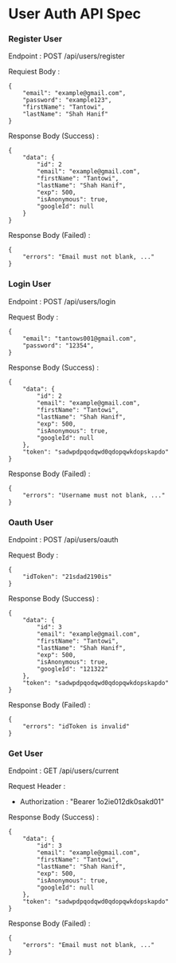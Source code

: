 # User Auth API Spec

### Register User

Endpoint : POST /api/users/register

Requiest Body :

```
{
	"email": "example@gmail.com",
	"password": "example123",
	"firstName": "Tantowi",
	"lastName": "Shah Hanif"
}
```

Response Body (Success) :

```
{
	"data": {
		"id": 2
		"email": "example@gmail.com",
		"firstName": "Tantowi",
		"lastName": "Shah Hanif",
		"exp": 500,
		"isAnonymous": true,
		"googleId": null
	}
}
```

Response Body (Failed) :

```
{
	"errors": "Email must not blank, ..."
}
```

### Login User

Endpoint : POST /api/users/login

Request Body :

```
{
	"email": "tantows001@gmail.com",
	"password": "12354",
}
```

Response Body (Success) :

```
{
	"data": {
		"id": 2
		"email": "example@gmail.com",
		"firstName": "Tantowi",
		"lastName": "Shah Hanif",
		"exp": 500,
		"isAnonymous": true,
		"googleId": null
	},
	"token": "sadwpdpqodqwd0qdopqwkdopskapdo"
}
```

Response Body (Failed) :

```
{
	"errors": "Username must not blank, ..."
}
```

### Oauth User

Endpoint : POST /api/users/oauth

Request Body :

```}
{
	"idToken": "21sdad2190is"
}
```

Response Body (Success) :

```
{
	"data": {
		"id": 3
		"email": "example@gmail.com",
		"firstName": "Tantowi",
		"lastName": "Shah Hanif",
		"exp": 500,
		"isAnonymous": true,
		"googleId": "121322"
	},
	"token": "sadwpdpqodqwd0qdopqwkdopskapdo"
}
```

Response Body (Failed) :

```
{
	"errors": "idToken is invalid"
}
```

### Get User

Endpoint : GET /api/users/current

Request Header :

- Authorization : "Bearer 1o2ie012dk0sakd01"

Response Body (Success) :

```
{
	"data": {
		"id": 3
		"email": "example@gmail.com",
		"firstName": "Tantowi",
		"lastName": "Shah Hanif",
		"exp": 500,
		"isAnonymous": true,
		"googleId": null
	},
	"token": "sadwpdpqodqwd0qdopqwkdopskapdo"
}
```

Response Body (Failed) :

```
{
	"errors": "Email must not blank, ..."
}
```
